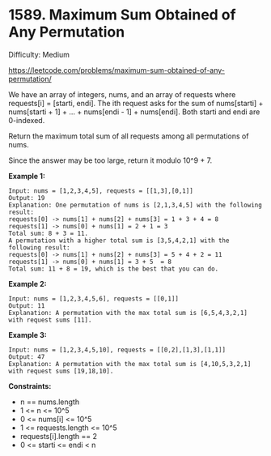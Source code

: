 # 1589. Maximum Sum Obtained of Any Permutation

Difficulty: Medium

https://leetcode.com/problems/maximum-sum-obtained-of-any-permutation/

We have an array of integers, nums, and an array of requests where requests[i] = [starti, endi]. The ith request asks for the sum of nums[starti] + nums[starti + 1] + ... + nums[endi - 1] + nums[endi]. Both starti and endi are 0-indexed.

Return the maximum total sum of all requests among all permutations of nums.

Since the answer may be too large, return it modulo 10^9 + 7.

**Example 1:**
```
Input: nums = [1,2,3,4,5], requests = [[1,3],[0,1]]
Output: 19
Explanation: One permutation of nums is [2,1,3,4,5] with the following result: 
requests[0] -> nums[1] + nums[2] + nums[3] = 1 + 3 + 4 = 8
requests[1] -> nums[0] + nums[1] = 2 + 1 = 3
Total sum: 8 + 3 = 11.
A permutation with a higher total sum is [3,5,4,2,1] with the following result:
requests[0] -> nums[1] + nums[2] + nums[3] = 5 + 4 + 2 = 11
requests[1] -> nums[0] + nums[1] = 3 + 5  = 8
Total sum: 11 + 8 = 19, which is the best that you can do.
```

**Example 2:**
```
Input: nums = [1,2,3,4,5,6], requests = [[0,1]]
Output: 11
Explanation: A permutation with the max total sum is [6,5,4,3,2,1] with request sums [11].
```

**Example 3:**
```
Input: nums = [1,2,3,4,5,10], requests = [[0,2],[1,3],[1,1]]
Output: 47
Explanation: A permutation with the max total sum is [4,10,5,3,2,1] with request sums [19,18,10].
```

**Constraints:**

* n == nums.length
* 1 <= n <= 10^5
* 0 <= nums[i] <= 10^5
* 1 <= requests.length <= 10^5
* requests[i].length == 2
* 0 <= starti <= endi < n
